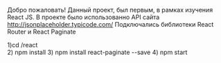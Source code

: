 Добро пожаловать! Данный проект, был первым, в рамках изучения React JS. 
В проекте было использованно API сайта http://jsonplaceholder.typicode.com/
Подключались библиотеки React Router и React Paginate


1)cd /react   
2) npm install 
3) npm install react-paginate --save
4) npm start
